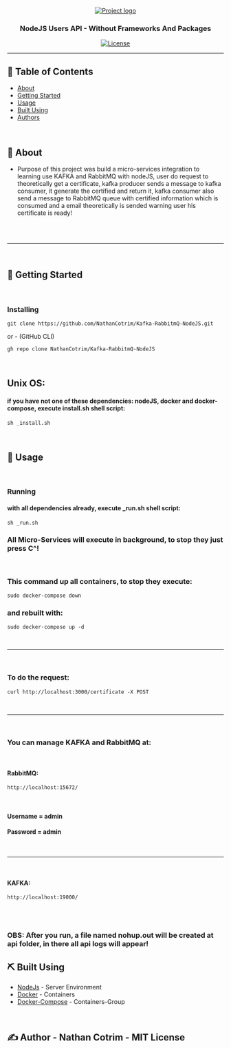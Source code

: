 <p align="center">
  <a href="" rel="noopener">
 <img src="https://www.luby.com.br/wp-content/uploads/2020/11/nodejs-luby.png" alt="Project logo"></a>
</p>

<h3 align="center">NodeJS Users API - Without Frameworks And Packages</h3>

<div align="center">

[![License](https://img.shields.io/badge/license-MIT-blue.svg)](/LICENSE)

</div> 

---

## 📝 Table of Contents

- [About](#about)
- [Getting Started](#getting_started)
- [Usage](#usage)
- [Built Using](#built_using)
- [Authors](#author)

<br>

## 🧐 About <a name = "about"></a>

* Purpose of this project was build a micro-services integration to learning use KAFKA and RabbitMQ with nodeJS, user do request to theoretically get a certificate, kafka producer sends a message to kafka consumer, it generate the certified and return it, kafka consumer also send a message to RabbitMQ queue with certified information which is consumed and a email theoretically is sended warning user his certificate is ready!
<br>
<br>

<hr>
<br>

## 🏁 Getting Started <a name = "getting_started"></a>
<br>

### Installing
```
git clone https://github.com/NathanCotrim/Kafka-RabbitmQ-NodeJS.git
```

or - (GitHub CLI)

```
gh repo clone NathanCotrim/Kafka-RabbitmQ-NodeJS
```
<br>

## Unix OS:
#### if you have not one of these dependencies: nodeJS, docker and docker-compose, execute install.sh shell script:
```
sh _install.sh 
``` 

<br>

## 🎈 Usage <a name="usage"></a> 
<br>

### Running
#### with all dependencies already, execute _run.sh shell script:
```
sh _run.sh
```
### All Micro-Services will execute in background, to stop they just press C^!

<br>

### This command up all containers, to stop they execute: 
```
sudo docker-compose down
```

### and rebuilt with:
```
sudo docker-compose up -d
```

<br>
<hr>
<br>

### To do the request:
```
curl http://localhost:3000/certificate -X POST
```
<br>
<hr>
<br>

### You can manage KAFKA and RabbitMQ at:

<br>

#### RabbitMQ:
```
http://localhost:15672/
```

<br>

#### Username = admin
#### Password = admin

<br>
<hr>
<br>

#### KAFKA:

```
http://localhost:19000/
```

<br>
<br>


### OBS: After you run, a file named nohup.out will be created at api folder, in there all api logs will appear!

## ⛏️ Built Using <a name = "built_using"></a>

- [NodeJs](https://nodejs.org/en/) - Server Environment
- [Docker](https://www.docker.com/) - Containers 
- [Docker-Compose](https://docs.docker.com/compose/) - Containers-Group 

<br>

## ✍️ Author - <a name = "author">Nathan Cotrim - MIT License</a>

